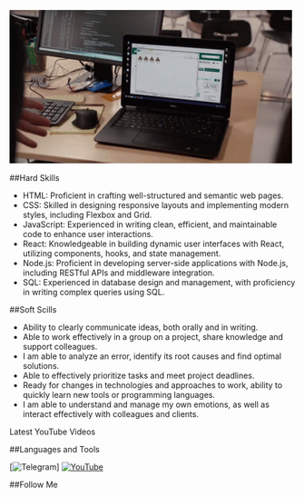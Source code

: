 ![Header](./assets/c6060934b339ff4f4f9cf7796a4744405111619bc74ab8b9bde739b29b28cf94.gif)

##Hard Skills

- HTML: Proficient in crafting well-structured and semantic web pages.
- CSS: Skilled in designing responsive layouts and implementing modern styles, including Flexbox and Grid.
- JavaScript: Experienced in writing clean, efficient, and maintainable code to enhance user interactions.
- React: Knowledgeable in building dynamic user interfaces with React, utilizing components, hooks, and state management.
- Node.js: Proficient in developing server-side applications with Node.js, including RESTful APIs and middleware integration.
- SQL: Experienced in database design and management, with proficiency in writing complex queries using SQL.
  
##Soft Scills

- Ability to clearly communicate ideas, both orally and in writing. 
- Able to work effectively in a group on a project, share knowledge and support colleagues.
- I am able to analyze an error, identify its root causes and find optimal solutions. 
- Able to effectively prioritize tasks and meet project deadlines. 
- Ready for changes in technologies and approaches to work, ability to quickly learn new tools or programming languages.
- I am able to understand and manage my own emotions, as well as interact effectively with colleagues and clients.
  
Latest YouTube Videos

##Languages and Tools

[![Telegram](https://img.shields.io/badge/-Telegram-090909?style=for-the-badge&logo=telegram&logoColor=27A0D9)]
[![YouTube](https://img.shields.io/badge/-YouTube-090909?style=for-the-badge&logo=YouTube&logoColor=FF0000)](https://www.youtube.com/channel/UCoe79boDMj4tTSua7jhMCNg)

##Follow Me

